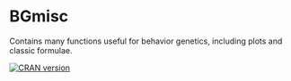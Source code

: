 # BGmisc
 Contains many functions useful for behavior genetics, including plots and classic formulae.
<!-- badges: start -->
[![CRAN
version](https://www.r-pkg.org/badges/version/BGMisc)](https://cran.r-project.org/package=BGMisc)
<!-- badges: end -->
